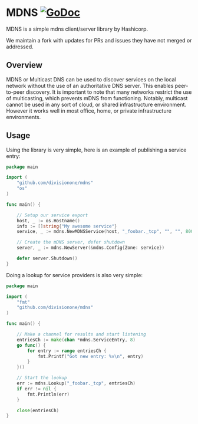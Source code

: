 # MDNS [![GoDoc](https://godoc.org/github.com/divisionone/mdns?status.svg)](https://godoc.org/github.com/divisionone/mdns)

MDNS is a simple mdns client/server library by Hashicorp.

We maintain a fork with updates for PRs and issues they have not merged or addressed.

## Overview

MDNS or Multicast DNS can be used to discover services on the local network without the use of an authoritative
DNS server. This enables peer-to-peer discovery. It is important to note that many
networks restrict the use of multicasting, which prevents mDNS from functioning.
Notably, multicast cannot be used in any sort of cloud, or shared infrastructure
environment. However it works well in most office, home, or private infrastructure
environments.

## Usage

Using the library is very simple, here is an example of publishing a service entry:

```go
package main

import (
	"github.com/divisionone/mdns"
	"os"
)

func main() {

	// Setup our service export
	host, _ := os.Hostname()
	info := []string{"My awesome service"}
	service, _ := mdns.NewMDNSService(host, "_foobar._tcp", "", "", 8000, nil, info)

	// Create the mDNS server, defer shutdown
	server, _ := mdns.NewServer(&mdns.Config{Zone: service})

	defer server.Shutdown()
}
```

Doing a lookup for service providers is also very simple:

```go
package main

import (
	"fmt"
	"github.com/divisionone/mdns"
)

func main() {

	// Make a channel for results and start listening
	entriesCh := make(chan *mdns.ServiceEntry, 8)
	go func() {
		for entry := range entriesCh {
			fmt.Printf("Got new entry: %v\n", entry)
		}
	}()

	// Start the lookup
	err := mdns.Lookup("_foobar._tcp", entriesCh)
	if err != nil {
		fmt.Println(err)
	}

	close(entriesCh)
}
```
